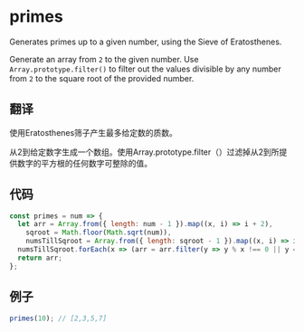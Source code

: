 # primes

Generates primes up to a given number, using the Sieve of Eratosthenes.

Generate an array from `2` to the given number. Use `Array.prototype.filter()` to filter out the values divisible by any number from `2` to the square root of the provided number.

## 翻译

使用Eratosthenes筛子产生最多给定数的质数。

从2到给定数字生成一个数组。使用Array.prototype.filter（）过滤掉从2到所提供数字的平方根的任何数字可整除的值。

## 代码

```js
const primes = num => {
  let arr = Array.from({ length: num - 1 }).map((x, i) => i + 2),
    sqroot = Math.floor(Math.sqrt(num)),
    numsTillSqroot = Array.from({ length: sqroot - 1 }).map((x, i) => i + 2);
  numsTillSqroot.forEach(x => (arr = arr.filter(y => y % x !== 0 || y === x)));
  return arr;
};
```

## 例子

```js
primes(10); // [2,3,5,7]
```
